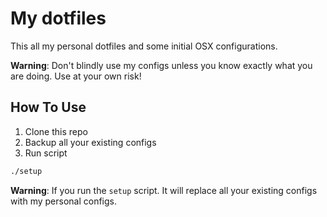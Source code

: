 # My dotfiles

This all my personal dotfiles and some initial OSX configurations.

**Warning**: Don't blindly use my configs unless you know exactly
what you are doing. Use at your own risk!

## How To Use

1. Clone this repo
2. Backup all your existing configs
3. Run script

```sh
./setup
```

**Warning**: If you run the `setup` script.
It will replace all your existing configs with my personal configs.

